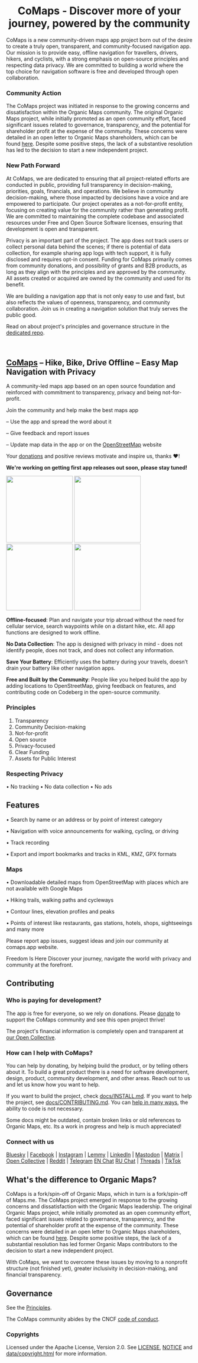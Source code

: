 <!--<div align="center">
  <img src="qt/res/logo.png" height="100"/>
</div>-->
<h1 align="center"">CoMaps - Discover more of your journey, powered by the community</h1>


CoMaps is a new community-driven maps app project born out of the desire to create a truly open, transparent, and community-focused navigation app. Our mission is to provide easy, offline navigation for travellers, drivers, hikers, and cyclists, with a strong emphasis on open-source principles and respecting data privacy. We are committed to building a world where the top choice for navigation software is free and developed through open collaboration.

### Community Action

The CoMaps project was initiated in response to the growing concerns and dissatisfaction within the Organic Maps community. The original Organic Maps project, while initially promoted as an open community effort, faced significant issues related to governance, transparency, and the potential for shareholder profit at the expense of the community. These concerns were detailed in an open letter to Organic Maps shareholders, which can be found [here](https://openletter.earth/open-letter-to-organic-maps-shareholders-a0bf770c). Despite some positive steps, the lack of a substantive resolution has led to the decision to start a new independent project.


### New Path Forward

At CoMaps, we are dedicated to ensuring that all project-related efforts are conducted in public, providing full transparency in decision-making, priorities, goals, financials, and operations. We believe in community decision-making, where those impacted by decisions have a voice and are empowered to participate. Our project operates as a not-for-profit entity, focusing on creating value for the community rather than generating profit. We are committed to maintaining the complete codebase and associated resources under Free and Open Source Software licenses, ensuring that development is open and transparent.

Privacy is an important part of the project. The app does not track users or collect personal data behind the scenes; if there is potential of data collection, for example sharing app logs with tech support, it is fully disclosed and requires opt-in consent. Funding for CoMaps primarily comes from community donations, and possibility of grants and B2B products, as long as they align with the principles and are approved by the community. All assets created or acquired are owned by the community and used for its benefit.

We are building a navigation app that is not only easy to use and fast, but also reflects the values of openness, transparency, and community collaboration. Join us in creating a navigation solution that truly serves the public good.

Read on about project's principles and governance structure in the [dedicated repo](https://codeberg.org/comaps/governance#core-principles-work-in-progress).

<br>

## [CoMaps](https://comaps.app) – Hike, Bike, Drive Offline – Easy Map Navigation with Privacy

A community-led maps app based on an open source foundation and reinforced with commitment to transparency, privacy and being not-for-profit.

Join the community and help make the best maps app

–	Use the app and spread the word about it

–	Give feedback and report issues

–	Update map data in the app or on the [OpenStreetMap](https://www.openstreetmap.org) website


Your [donations](https://opencollective.com/comaps/donate) and positive reviews motivate and inspire us, thanks ❤️!

**We're working on getting first app releases out soon, please stay tuned!**

<!--
[<img src="docs/badges/apple-appstore.png" alt="App Store" width="160">](https://apps.apple.com/app/comaps/id1567437057)
[<img src="docs/badges/google-play.png" alt="Google Play" width="160">](https://play.google.com/store/apps/details?id=app.comaps)
[<img src="docs/badges/fdroid.png" alt="F-Droid" width="160">](https://f-droid.org/en/packages/app.comaps/)
-->

<p float="left">
  <img src="android/app/src/fdroid/play/listings/en-US/graphics/phone-screenshots/1.jpg" width="180" />
  <img src="android/app/src/fdroid/play/listings/en-US/graphics/phone-screenshots/2.jpg" width="180" />
  <img src="android/app/src/fdroid/play/listings/en-US/graphics/phone-screenshots/3.jpg" width="180" />
  <img src="android/app/src/fdroid/play/listings/en-US/graphics/phone-screenshots/4.jpg" width="180" />
</p>

**Offline-focused**: Plan and navigate your trip abroad without the need for cellular service, search waypoints while on a distant hike, etc. All app functions are designed to work offline.

**No Data Collection**: The app is designed with privacy in mind - does not identify people, does not track, and does not collect any information.

**Save Your Battery**: Efficiently uses the battery during your travels, doesn’t drain your battery like other navigation apps.

**Free and Built by the Community**: People like you helped build the app by adding locations to OpenStreetMap, giving feedback on features, and contributing code on Codeberg in the open-source community.

### Principles
1.	Transparency
2.	Community Decision-making
3.	Not-for-profit
4.	Open source
5.	Privacy-focused
6.	Clear Funding
7.	Assets for Public Interest


### Respecting Privacy
• No tracking
• No data collection
• No ads


## Features

• Search by name or an address or by point of interest category

• Navigation with voice announcements for walking, cycling, or driving

• Track recording

• Export and import bookmarks and tracks in KML, KMZ, GPX formats


### Maps

• Downloadable detailed maps from OpenStreetMap with places which are not available with Google Maps

• Hiking trails, walking paths and cycleways

• Contour lines, elevation profiles and peaks

• Points of interest like restaurants, gas stations, hotels, shops, sightseeings and many more



Please report app issues, suggest ideas and join our community at comaps.app website.

Freedom Is Here Discover your journey, navigate the world with privacy and community at the forefront. 


<a name="contributing">

## Contributing

### Who is paying for development?

The app is free for everyone, so we rely on donations. Please [donate](https://opencollective.com/comaps/donate) to support the CoMaps community and see this open project thrive!

The project's financial information is completely open and transparent at [our Open Collective](https://opencollective.com/comaps).

### How can I help with CoMaps?

You can help by donating, by helping build the product, or by telling others about it. To build a great product there is a need for software development, design, product, community development, and other areas. Reach out to us and let us know how you want to help.

If you want to build the project, check [docs/INSTALL.md](docs/INSTALL.md). If you want to help the project,
see [docs/CONTRIBUTING.md](docs/CONTRIBUTING.md). You can [help in many ways](https://comaps.app/support-us/), the ability to code is not necessary.

Some docs might be outdated, contain broken links or old references to Organic Maps, etc. Its a work in progress and help is much appreciated!

<!-- uncomment when linked resources are ready
### Feedback

- **Rate us on the [App Store](https://apps.apple.com/app/comaps/id1567437057)
and [Google Play](https://play.google.com/store/apps/details?id=app.comaps)**.
- **Star us on Codeberg**.
- Report bugs or issues to [the issue tracker](https://codeberg.org/comaps/comaps/issues).
-->

### Connect with us

[Bluesky](https://bsky.app/profile/comaps.app)
 | [Facebook](https://www.facebook.com/CoMapsCommunity/)
 | [Instagram](https://www.instagram.com/comapscommunity/)
 | [Lemmy](https://sopuli.xyz/c/CoMaps)
 | [LinkedIn](https://www.linkedin.com/company/comaps-community/)
 | [Mastodon](https://floss.social/@CoMaps)
 | [Matrix](https://matrix.to/#/#comaps:matrix.org)
 | [Open Collective](https://opencollective.com/comaps)
 | [Reddit](https://www.reddit.com/r/CoMaps/)
 | [Telegram](https://t.me/CoMapsApp) [EN Chat](https://t.me/CoMaps_EN) [RU Chat](https://t.me/CoMaps_RU)
 | [Threads](https://www.threads.com/@comapscommunity)
 | [TikTok](https://www.tiktok.com/@comapscommunity)

## What's the difference to Organic Maps?

CoMaps is a fork/spin-off of Organic Maps, which in turn is a fork/spin-off of Maps.me. The CoMaps project emerged in response to the growing concerns and dissatisfaction with the Organic Maps leadership. The original Organic Maps project, while initially promoted as an open community effort, faced significant issues related to governance, transparency, and the potential of shareholder profit at the expense of the community. These concerns were detailed in an open letter to Organic Maps shareholders, which can be found [here](https://openletter.earth/open-letter-to-organic-maps-shareholders-a0bf770c). Despite some positive steps, the lack of a substantial resolution has led former Organic Maps contributors to the decision to start a new independent project.

With CoMaps, we want to overcome these issues by moving to a nonprofit structure (not finished yet), greater inclusivity in decision-making, and financial transparency.

## Governance

See the [Principles](https://codeberg.org/comaps/governance).

The CoMaps community abides by the CNCF [code of conduct](docs/CODE_OF_CONDUCT.md).

### Copyrights

Licensed under the Apache License, Version 2.0. See
[LICENSE](LICENSE),
[NOTICE](NOTICE)
and [data/copyright.html](data/copyright.html)
for more information.

